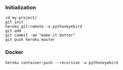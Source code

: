 ### Initialization
```shell
cd my-project/
git init
heroku git:remote -a pythoneyebird
git add .
git commit -am "make it better"
git push heroku master
```
### Docker
```shell
heroku container:push --recursive -a pythoneyebird
```
